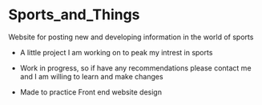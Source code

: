 # Sports_and_Things
Website for posting new and developing information in the world of sports

- A little project I am working on to peak my intrest in sports


- Work in progress, so if have any recommendations please contact me and I am willing to learn and make changes 


- Made to practice Front end website design
